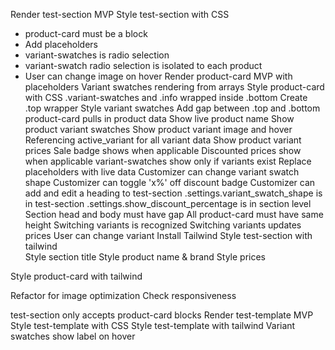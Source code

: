 <!-- # DONE -->
Render test-section MVP
Style test-section with CSS
- product-card must be a block
- Add placeholders
- variant-swatches is radio selection
- variant-swatch radio selection is isolated to each product
- User can change image on hover
Render product-card MVP with placeholders
Variant swatches rendering from arrays
Style product-card with CSS
.variant-swatches and .info wrapped inside .bottom
Create .top wrapper
Style variant swatches
Add gap between .top and .bottom
product-card pulls in product data
Show live product name
Show product variant swatches
Show product variant image and hover
Referencing active_variant for all variant data
Show product variant prices
Sale badge shows when applicable
Discounted prices show when applicable
variant-swatches show only if variants exist
Replace placeholders with live data
Customizer can change variant swatch shape
Customizer can toggle 'x%' off discount badge
Customizer can add and edit a heading to test-section
.settings.variant_swatch_shape is in test-section
.settings.show_discount_percentage is in section level
Section head and body must have gap
All product-card must have same height
Switching variants is recognized
Switching variants updates prices
User can change variant
Install Tailwind
Style test-section with tailwind  
Style section title
Style product name & brand
Style prices

<!-- ! WHAT WAS I DOING??? -->

<!-- ? DOING -->
Style product-card with tailwind

<!-- @ PAUSED -->

<!-- TODO -->
Refactor for image optimization
Check responsiveness

<!-- ! BUGS -->

<!-- ? SANITY REFACTORING -->

<!-- @ BONUS -->
test-section only accepts product-card blocks
Render test-template MVP
Style test-template with CSS
Style test-template with tailwind
Variant swatches show label on hover